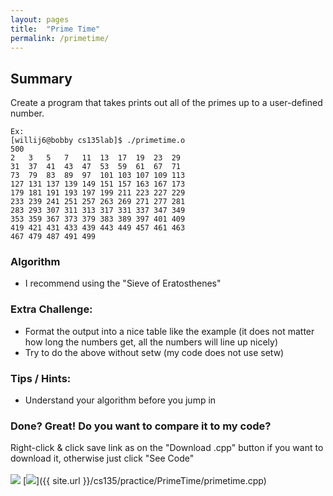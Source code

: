 ```yaml
---
layout: pages
title:  "Prime Time"
permalink: /primetime/
---
```


## Summary 

Create a program that takes prints out all of the primes up to a user-defined number.

```
Ex: 
[willij6@bobby cs135lab]$ ./primetime.o
500
2   3   5   7   11  13  17  19  23  29  
31  37  41  43  47  53  59  61  67  71  
73  79  83  89  97  101 103 107 109 113 
127 131 137 139 149 151 157 163 167 173 
179 181 191 193 197 199 211 223 227 229 
233 239 241 251 257 263 269 271 277 281 
283 293 307 311 313 317 331 337 347 349 
353 359 367 373 379 383 389 397 401 409 
419 421 431 433 439 443 449 457 461 463 
467 479 487 491 499 
```

### Algorithm
- I recommend using the "Sieve of Eratosthenes"

### Extra Challenge:
* Format the output into a nice table like the example (it does not matter how long the numbers get, all the numbers will line up nicely)
* Try to do the above without setw (my code does not use setw)

### Tips / Hints:
- Understand your algorithm before you jump in

### Done? Great! Do you want to compare it to my code?
Right-click & click save link as on the "Download .cpp" button if you want to download it, otherwise just click "See Code"<br><br>
[<img src="https://dabuttonfactory.com/button.png?t=See+Code&f=Roboto&ts=24&tc=444&hp=20&vp=8&c=5&bgt=unicolored&bgc=9ddcff&be=1">](https://jeungsook.github.io/cs135/primetimecode/) [<img src="https://dabuttonfactory.com/button.png?t=Download+.cpp&f=Roboto&ts=24&tc=444&hp=20&vp=8&c=5&bgt=unicolored&bgc=9ddcff&be=1">]({{ site.url }}/cs135/practice/PrimeTime/primetime.cpp)
